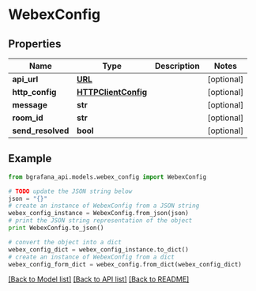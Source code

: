 # WebexConfig


## Properties
Name | Type | Description | Notes
------------ | ------------- | ------------- | -------------
**api_url** | [**URL**](URL.md) |  | [optional] 
**http_config** | [**HTTPClientConfig**](HTTPClientConfig.md) |  | [optional] 
**message** | **str** |  | [optional] 
**room_id** | **str** |  | [optional] 
**send_resolved** | **bool** |  | [optional] 

## Example

```python
from bgrafana_api.models.webex_config import WebexConfig

# TODO update the JSON string below
json = "{}"
# create an instance of WebexConfig from a JSON string
webex_config_instance = WebexConfig.from_json(json)
# print the JSON string representation of the object
print WebexConfig.to_json()

# convert the object into a dict
webex_config_dict = webex_config_instance.to_dict()
# create an instance of WebexConfig from a dict
webex_config_form_dict = webex_config.from_dict(webex_config_dict)
```
[[Back to Model list]](../README.md#documentation-for-models) [[Back to API list]](../README.md#documentation-for-api-endpoints) [[Back to README]](../README.md)


